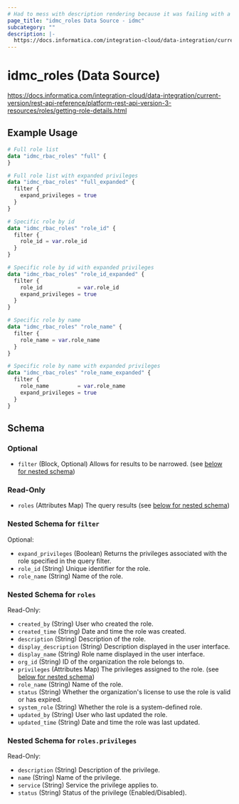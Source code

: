 ```yaml
---
# Had to mess with description rendering because it was failing with a weird error.
page_title: "idmc_roles Data Source - idmc"
subcategory: ""
description: |-
  https://docs.informatica.com/integration-cloud/data-integration/current-version/rest-api-reference/platform-rest-api-version-3-resources/roles/getting-role-details.html
---
```


# idmc_roles (Data Source)

https://docs.informatica.com/integration-cloud/data-integration/current-version/rest-api-reference/platform-rest-api-version-3-resources/roles/getting-role-details.html

## Example Usage

```terraform
# Full role list
data "idmc_rbac_roles" "full" {
}

# Full role list with expanded privileges
data "idmc_rbac_roles" "full_expanded" {
  filter {
    expand_privileges = true
  }
}

# Specific role by id
data "idmc_rbac_roles" "role_id" {
  filter {
    role_id = var.role_id
  }
}

# Specific role by id with expanded privileges
data "idmc_rbac_roles" "role_id_expanded" {
  filter {
    role_id           = var.role_id
    expand_privileges = true
  }
}

# Specific role by name
data "idmc_rbac_roles" "role_name" {
  filter {
    role_name = var.role_name
  }
}

# Specific role by name with expanded privileges
data "idmc_rbac_roles" "role_name_expanded" {
  filter {
    role_name         = var.role_name
    expand_privileges = true
  }
}
```

<!-- schema generated by tfplugindocs -->
## Schema

### Optional

- `filter` (Block, Optional) Allows for results to be narrowed. (see [below for nested schema](#nestedblock--filter))

### Read-Only

- `roles` (Attributes Map) The query results (see [below for nested schema](#nestedatt--roles))

<a id="nestedblock--filter"></a>
### Nested Schema for `filter`

Optional:

- `expand_privileges` (Boolean) Returns the privileges associated with the role specified in the query filter.
- `role_id` (String) Unique identifier for the role.
- `role_name` (String) Name of the role.


<a id="nestedatt--roles"></a>
### Nested Schema for `roles`

Read-Only:

- `created_by` (String) User who created the role.
- `created_time` (String) Date and time the role was created.
- `description` (String) Description of the role.
- `display_description` (String) Description displayed in the user interface.
- `display_name` (String) Role name displayed in the user interface.
- `org_id` (String) ID of the organization the role belongs to.
- `privileges` (Attributes Map) The privileges assigned to the role. (see [below for nested schema](#nestedatt--roles--privileges))
- `role_name` (String) Name of the role.
- `status` (String) Whether the organization's license to use the role is valid or has expired.
- `system_role` (String) Whether the role is a system-defined role.
- `updated_by` (String) User who last updated the role.
- `updated_time` (String) Date and time the role was last updated.

<a id="nestedatt--roles--privileges"></a>
### Nested Schema for `roles.privileges`

Read-Only:

- `description` (String) Description of the privilege.
- `name` (String) Name of the privilege.
- `service` (String) Service the privilege applies to.
- `status` (String) Status of the privilege (Enabled/Disabled).
